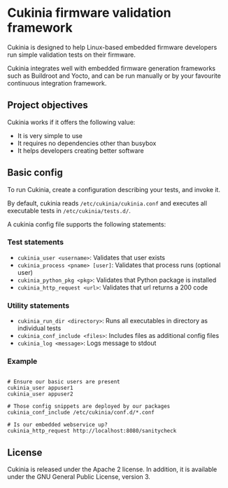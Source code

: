 # Cukinia firmware validation framework

Cukinia is designed to help Linux-based embedded firmware developers
run simple validation tests on their firmware.

Cukinia integrates well with embedded firmware generation frameworks
such as Buildroot and Yocto, and can be run manually or by your
favourite continuous integration framework.

## Project objectives

Cukinia works if it offers the following value:

* It is very simple to use
* It requires no dependencies other than busybox
* It helps developers creating better software

## Basic config

To run Cukinia, create a configuration describing your tests, and
invoke it.

By default, cukinia reads ``/etc/cukinia/cukinia.conf`` and executes
all executable tests in ``/etc/cukinia/tests.d/``.

A cukinia config file supports the following statements:

### Test statements

* ``cukinia_user <username>``: Validates that user exists
* ``cukinia_process <pname> [user]``: Validates that process runs (optional user)
* ``cukinia_python_pkg <pkg>``: Validates that Python package is installed
* ``cukinia_http_request <url>``: Validates that url returns a 200 code

### Utility statements

* ``cukinia_run_dir <directory>``: Runs all executables in directory as individual tests
* ``cukinia_conf_include <files>``: Includes files as additional config files
* ``cukinia_log <message>``: Logs message to stdout

### Example

```shell

# Ensure our basic users are present
cukinia_user appuser1
cukinia_user appuser2

# Those config snippets are deployed by our packages
cukinia_conf_include /etc/cukinia/conf.d/*.conf

# Is our embedded webservice up?
cukinia_http_request http://localhost:8080/sanitycheck
```

## License

Cukinia is released under the Apache 2 license. In addition, it is
available under the GNU General Public License, version 3.
